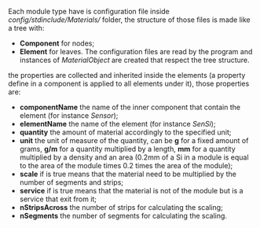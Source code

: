 Each module type have is configuration file inside _config/stdinclude/Materials/_ folder, the structure of those files is made like a tree with:
  * **Component** for nodes;
  * **Element** for leaves.
The configuration files are read by the program and instances of _MaterialObject_ are created that respect the tree structure.

the properties are collected and inherited inside the elements (a property define in a component is applied to all elements under it), those properties are:
  * **componentName** the name of the inner component that contain the element (for instance _Sensor_);
  * **elementName** the name of the element (for instance _SenSi_);
  * **quantity** the amount of material accordingly to the specified unit;
  * **unit** the unit of measure of the quantity, can be **g** for a fixed amount of grams, **g/m** for a quantity multiplied by a length, **mm** for a quantity multiplied by a density and an area (0.2mm of a Si in a module is equal to the area of the module times 0.2 times the area of the module);
  * **scale** if is true means that the material need to be multiplied by the number of segments and strips;
  * **service** if is true means that the material is not of the module but is a service that exit from it;
  * **nStripsAcross** the number of strips for calculating the scaling;
  * **nSegments** the number of segments for calculating the scaling.
